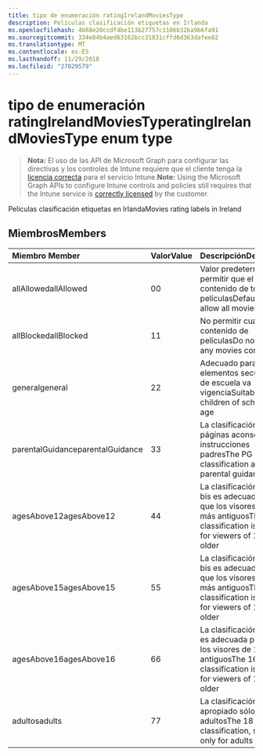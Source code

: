 ```yaml
---
title: tipo de enumeración ratingIrelandMoviesType
description: Películas clasificación etiquetas en Irlanda
ms.openlocfilehash: 4b68e20ccdf4be113b27757c1106b32ba9b6fa91
ms.sourcegitcommit: 334e84b4aed63162bcc31831cffd6d363dafee02
ms.translationtype: MT
ms.contentlocale: es-ES
ms.lasthandoff: 11/29/2018
ms.locfileid: "27029579"
---
```

# <a name="ratingirelandmoviestype-enum-type"></a><span data-ttu-id="79f4d-103">tipo de enumeración ratingIrelandMoviesType</span><span class="sxs-lookup"><span data-stu-id="79f4d-103">ratingIrelandMoviesType enum type</span></span>

> <span data-ttu-id="79f4d-104">**Nota:** El uso de las API de Microsoft Graph para configurar las directivas y los controles de Intune requiere que el cliente tenga la [licencia correcta](https://go.microsoft.com/fwlink/?linkid=839381) para el servicio Intune.</span><span class="sxs-lookup"><span data-stu-id="79f4d-104">**Note:** Using the Microsoft Graph APIs to configure Intune controls and policies still requires that the Intune service is [correctly licensed](https://go.microsoft.com/fwlink/?linkid=839381) by the customer.</span></span>

<span data-ttu-id="79f4d-105">Películas clasificación etiquetas en Irlanda</span><span class="sxs-lookup"><span data-stu-id="79f4d-105">Movies rating labels in Ireland</span></span>
## <a name="members"></a><span data-ttu-id="79f4d-106">Miembros</span><span class="sxs-lookup"><span data-stu-id="79f4d-106">Members</span></span>
|<span data-ttu-id="79f4d-107">Miembro	</span><span class="sxs-lookup"><span data-stu-id="79f4d-107">Member</span></span>|<span data-ttu-id="79f4d-108">Valor</span><span class="sxs-lookup"><span data-stu-id="79f4d-108">Value</span></span>|<span data-ttu-id="79f4d-109">Descripción</span><span class="sxs-lookup"><span data-stu-id="79f4d-109">Description</span></span>|
|:---|:---|:---|
|<span data-ttu-id="79f4d-110">allAllowed</span><span class="sxs-lookup"><span data-stu-id="79f4d-110">allAllowed</span></span>|<span data-ttu-id="79f4d-111">0</span><span class="sxs-lookup"><span data-stu-id="79f4d-111">0</span></span>|<span data-ttu-id="79f4d-112">Valor predeterminado, permitir que el contenido de todas las películas</span><span class="sxs-lookup"><span data-stu-id="79f4d-112">Default value, allow all movies content</span></span>|
|<span data-ttu-id="79f4d-113">allBlocked</span><span class="sxs-lookup"><span data-stu-id="79f4d-113">allBlocked</span></span>|<span data-ttu-id="79f4d-114">1</span><span class="sxs-lookup"><span data-stu-id="79f4d-114">1</span></span>|<span data-ttu-id="79f4d-115">No permitir cualquier contenido de películas</span><span class="sxs-lookup"><span data-stu-id="79f4d-115">Do not allow any movies content</span></span>|
|<span data-ttu-id="79f4d-116">general</span><span class="sxs-lookup"><span data-stu-id="79f4d-116">general</span></span>|<span data-ttu-id="79f4d-117">2</span><span class="sxs-lookup"><span data-stu-id="79f4d-117">2</span></span>|<span data-ttu-id="79f4d-118">Adecuado para los elementos secundarios de escuela va vigencia</span><span class="sxs-lookup"><span data-stu-id="79f4d-118">Suitable for children of school going age</span></span>|
|<span data-ttu-id="79f4d-119">parentalGuidance</span><span class="sxs-lookup"><span data-stu-id="79f4d-119">parentalGuidance</span></span>|<span data-ttu-id="79f4d-120">3</span><span class="sxs-lookup"><span data-stu-id="79f4d-120">3</span></span>|<span data-ttu-id="79f4d-121">La clasificación de páginas aconseja instrucciones padres</span><span class="sxs-lookup"><span data-stu-id="79f4d-121">The PG classification advises parental guidance</span></span>|
|<span data-ttu-id="79f4d-122">agesAbove12</span><span class="sxs-lookup"><span data-stu-id="79f4d-122">agesAbove12</span></span>|<span data-ttu-id="79f4d-123">4</span><span class="sxs-lookup"><span data-stu-id="79f4d-123">4</span></span>|<span data-ttu-id="79f4d-124">La clasificación de 12 bis es adecuada para que los visores de 12 o más antiguos</span><span class="sxs-lookup"><span data-stu-id="79f4d-124">The 12A classification is suitable for viewers of 12 or older</span></span>|
|<span data-ttu-id="79f4d-125">agesAbove15</span><span class="sxs-lookup"><span data-stu-id="79f4d-125">agesAbove15</span></span>|<span data-ttu-id="79f4d-126">5</span><span class="sxs-lookup"><span data-stu-id="79f4d-126">5</span></span>|<span data-ttu-id="79f4d-127">La clasificación de 15 bis es adecuada para que los visores de 15 o más antiguos</span><span class="sxs-lookup"><span data-stu-id="79f4d-127">The 15A classification is suitable for viewers of 15 or older</span></span>|
|<span data-ttu-id="79f4d-128">agesAbove16</span><span class="sxs-lookup"><span data-stu-id="79f4d-128">agesAbove16</span></span>|<span data-ttu-id="79f4d-129">6</span><span class="sxs-lookup"><span data-stu-id="79f4d-129">6</span></span>|<span data-ttu-id="79f4d-130">La clasificación de 16 es adecuada para que los visores de 16 o más antiguos</span><span class="sxs-lookup"><span data-stu-id="79f4d-130">The 16 classification is suitable for viewers of 16 or older</span></span>|
|<span data-ttu-id="79f4d-131">adultos</span><span class="sxs-lookup"><span data-stu-id="79f4d-131">adults</span></span>|<span data-ttu-id="79f4d-132">7</span><span class="sxs-lookup"><span data-stu-id="79f4d-132">7</span></span>|<span data-ttu-id="79f4d-133">La clasificación de 18, apropiado sólo para adultos</span><span class="sxs-lookup"><span data-stu-id="79f4d-133">The 18 classification, suitable only for adults</span></span>|



